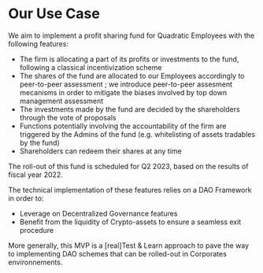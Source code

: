 # Our Use Case

We aim to implement a profit sharing fund for Quadratic Employees with the following features:

* The firm is allocating a part of its profits or investments to the fund, following a classical incentivization scheme
* The shares of the fund are allocated to our Employees accordingly to peer-to-peer assessment ; we introduce peer-to-peer assesment mecanisms in order to mitigate the biases involved by top down management assessment
* The investments made by the fund are decided by the shareholders through the vote of proposals&#x20;
* Functions potentially involving the accountability of the firm are triggered by the Admins of the fund (e.g. whitelisting of assets tradables by the fund)
* Shareholders can redeem their shares at any time

The roll-out of this fund is scheduled for Q2 2023, based on the results of fiscal year 2022.

The technical implementation of these features relies on a DAO Framework in order to:

* Leverage on Decentralized Governance features
* Benefit from the liquidity of Crypto-assets to ensure a seamless exit procedure

More generally, this MVP is a \[real]Test  & Learn approach to pave the way to implementing DAO schemes that can be rolled-out in Corporates environnements.









